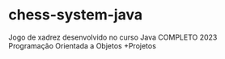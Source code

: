 # chess-system-java
Jogo de xadrez desenvolvido no curso Java COMPLETO 2023 Programação Orientada a Objetos +Projetos
